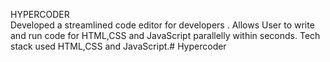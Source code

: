 HYPERCODER	
Developed a streamlined code editor for developers .
Allows User to write and run code for HTML,CSS and JavaScript parallelly  within seconds.
Tech stack used HTML,CSS and JavaScript.# Hypercoder
